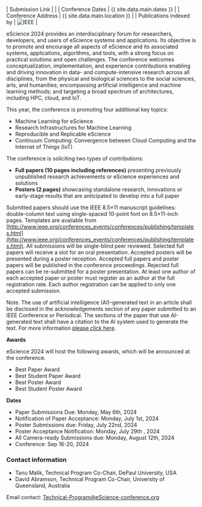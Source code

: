 | Submission Link         | |
| Conference Dates        | {{ site.data.main.dates }} |
| Conference Address      | {{ site.data.main.location }} |
| Publications indexed by | <img src="{{ site.baseurl }}/images/ieee.png" alt="IEEE" /> |


eScience 2024 provides an interdisciplinary forum for researchers, developers, and users of eScience systems and applications. Its objective is to promote and encourage all aspects of eScience and its associated systems, applications, algorithms, and tools, with a strong focus on practical solutions and open challenges. The conference welcomes conceptualization, implementation, and experience contributions enabling and driving innovation in data- and compute-intensive research across all disciplines, from the physical and biological sciences to the social sciences, arts, and humanities; encompassing artificial intelligence and machine learning methods; and targeting a broad spectrum of architectures, including HPC, cloud, and IoT.

This year, the conference is promoting four additional key topics:
- Machine Learning for eScience 
- Research Infrastructures for Machine Learning
- Reproducible and Replicable eScience
- Continuum Computing: Convergence between Cloud Computing and the Internet of Things (IoT)

The conference is soliciting two types of contributions:
- **Full papers (10 pages including references)** presenting previously unpublished research achievements or eScience experiences and solutions
- **Posters (2 pages)** showcasing standalone research, innovations or early-stage results that are anticipated to develop into a full paper

Submitted papers should use the IEEE 8.5×11 manuscript guidelines: double-column text using single-spaced 10-point font on 8.5×11-inch pages. Templates are available from [http://www.ieee.org/conferences_events/conferences/publishing/templates.html](http://www.ieee.org/conferences_events/conferences/publishing/templates.html). All submissions will be single-blind peer reviewed. Selected full papers will receive a slot for an oral presentation. Accepted posters will be presented during a poster reception. Accepted full papers and poster papers will be published in the conference proceedings. Rejected full papers can be re-submitted for a poster presentation. At least one author of each accepted paper or poster must register as an author at the full registration rate. Each author registration can be applied to only one accepted submission.

Note. The use of artificial intelligence (AI)–generated text in an article shall be disclosed in the acknowledgements section of any paper submitted to an IEEE Conference or Periodical. The sections of the paper that use AI-generated text shall have a citation to the AI system used to generate the text. For more information [please click here](https://conferences.ieeeauthorcenter.ieee.org/author-ethics/guidelines-and-policies/submission-policies/).

**Awards**

eScience 2024 will host the following awards, which will be announced at the conference.
- Best Paper Award
- Best Student Paper Award
- Best Poster Award
- Best Student Poster Award

**Dates**

- Paper Submissions Due: Monday, May 6th, 2024
- Notification of Paper Acceptance: Monday, July 1st, 2024 
- Poster Submissions due: Friday, July 22nd, 2024
- Poster Acceptance Notification: Monday, July 29th , 2024
- All Camera-ready Submissions due: Monday, August 12th, 2024
- Conference: Sep 16-20, 2024

### Contact information

- Tanu Malik, Technical Program Co-Chair, DePaul University, USA
- David Abramson, Technical Program Co-Chair, University of Queensland, Australia

Email contact: [Technical-Program@eScience-conference.org](mailto:Technical-Program@eScience-conference.org)
